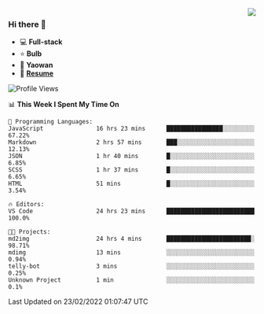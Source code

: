 <img align="right" src="https://github-readme-stats.vercel.app/api?username=LolipopJ&show_icons=true&count_private=true&hide_title=true&include_all_commits=true&theme=vue">

### Hi there 👋

- :computer: **Full-stack**
- :star: **Bulb**
- :pill: **Yaowan**
- :milky_way: [**Resume**](https://cdn.jsdelivr.net/gh/lolipopj/resume/export/resume-en.pdf)

<!--START_SECTION:waka-->
![Profile Views](http://img.shields.io/badge/Profile%20Views-27-blue)

📊 **This Week I Spent My Time On** 

```text
💬 Programming Languages: 
JavaScript               16 hrs 23 mins      ████████████████░░░░░░░░░   67.22% 
Markdown                 2 hrs 57 mins       ███░░░░░░░░░░░░░░░░░░░░░░   12.13% 
JSON                     1 hr 40 mins        █░░░░░░░░░░░░░░░░░░░░░░░░   6.85% 
SCSS                     1 hr 37 mins        █░░░░░░░░░░░░░░░░░░░░░░░░   6.65% 
HTML                     51 mins             █░░░░░░░░░░░░░░░░░░░░░░░░   3.54%

🔥 Editors: 
VS Code                  24 hrs 23 mins      █████████████████████████   100.0%

🐱‍💻 Projects: 
md2img                   24 hrs 4 mins       ████████████████████████░   98.71% 
mdimg                    13 mins             ░░░░░░░░░░░░░░░░░░░░░░░░░   0.94% 
telly-bot                3 mins              ░░░░░░░░░░░░░░░░░░░░░░░░░   0.25% 
Unknown Project          1 min               ░░░░░░░░░░░░░░░░░░░░░░░░░   0.1%

```


 Last Updated on 23/02/2022 01:07:47 UTC
<!--END_SECTION:waka-->
